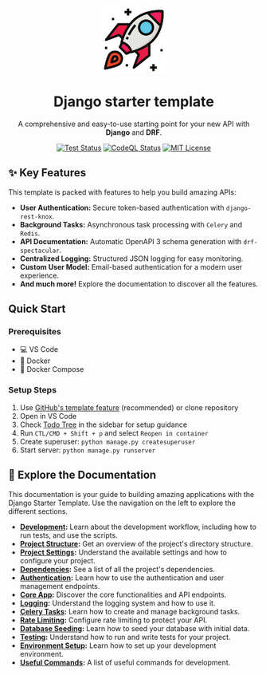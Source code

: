 <div align="center">
    <img src="https://raw.githubusercontent.com/wilfredinni/django-starter-template/refs/heads/main/static/logo.png" data-canonical-src="/logo.png" width="130" height="130" />

# Django starter template

A comprehensive and easy-to-use starting point for your new API with **Django** and **DRF**.

[![Test Status](https://github.com/wilfredinni/django-starter-template/actions/workflows/test.yml/badge.svg)](https://github.com/wilfredinni/django-starter-template/actions/workflows/test.yml)
[![CodeQL Status](https://github.com/wilfredinni/django-starter-template/actions/workflows/github-code-scanning/codeql/badge.svg)](https://github.com/wilfredinni/django-starter-template/actions/workflows/github-code-scanning/codeql)
[![MIT License](https://img.shields.io/badge/license-MIT-blue.svg)](https://github.com/wilfredinni/django-starter-template?tab=MIT-1-ov-file#readme)
</div>


## ✨ Key Features

This template is packed with features to help you build amazing APIs:

-   **User Authentication:** Secure token-based authentication with `django-rest-knox`.
-   **Background Tasks:** Asynchronous task processing with `Celery` and `Redis`.
-   **API Documentation:** Automatic OpenAPI 3 schema generation with `drf-spectacular`.
-   **Centralized Logging:** Structured JSON logging for easy monitoring.
-   **Custom User Model:** Email-based authentication for a modern user experience.
-   **And much more!** Explore the documentation to discover all the features.

## Quick Start

### Prerequisites
- 💻 VS Code
- 🐋 Docker
- 🐳 Docker Compose

### Setup Steps
1. Use [GitHub's template feature](https://github.com/new?template_name=django-starter-template&template_owner=wilfredinni) (recommended) or clone repository
2. Open in VS Code
3. Check [Todo Tree](https://marketplace.visualstudio.com/items?itemName=Gruntfuggly.todo-tree) in the sidebar for setup guidance
4. Run `CTL/CMD + Shift + p` and select `Reopen in container`
5. Create superuser: `python manage.py createsuperuser`
6. Start server: `python manage.py runserver`

## 📖 Explore the Documentation

This documentation is your guide to building amazing applications with the Django Starter Template. Use the navigation on the left to explore the different sections.

-   **[Development](development.md):** Learn about the development workflow, including how to run tests, and use the scripts.
-   **[Project Structure](project_structure.md):** Get an overview of the project's directory structure.
-   **[Project Settings](settings.md):** Understand the available settings and how to configure your project.
-   **[Dependencies](dependencies.md):** See a list of all the project's dependencies.
-   **[Authentication](authentication.md):** Learn how to use the authentication and user management endpoints.
-   **[Core App](core_endpoints.md):** Discover the core functionalities and API endpoints.
-   **[Logging](logging.md):** Understand the logging system and how to use it.
-   **[Celery Tasks](tasks.md):** Learn how to create and manage background tasks.
-   **[Rate Limiting](rate_limiting.md):** Configure rate limiting to protect your API.
-   **[Database Seeding](database_seeding.md):** Learn how to seed your database with initial data.
-   **[Testing](testing.md):** Understand how to run and write tests for your project.
-   **[Environment Setup](environment_setup.md):** Learn how to set up your development environment.
-   **[Useful Commands](useful_commands.md):** A list of useful commands for development.
